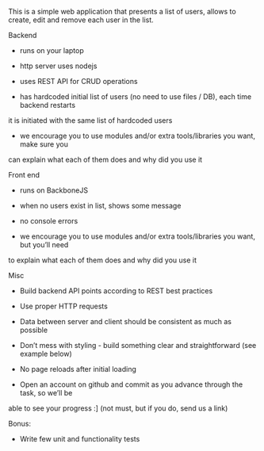 This is a simple web application that presents a list of users, allows to create, edit and
remove each user in the list.


Backend

- runs on your laptop

- http server uses nodejs

- uses REST API for CRUD operations

- has hardcoded initial list of users (no need to use files / DB), each time backend restarts

it is initiated with the same list of hardcoded users

- we encourage you to use modules and/or extra tools/libraries you want, make sure you

can explain what each of them does and why did you use it



Front end

- runs on BackboneJS

- when no users exist in list, shows some message

- no console errors

- we encourage you to use modules and/or extra tools/libraries you want, but you’ll need

to explain what each of them does and why did you use it



Misc

- Build backend API points according to REST best practices

- Use proper HTTP requests

- Data between server and client should be consistent as much as possible

- Don’t mess with styling - build something clear and straightforward (see example below)

- No page reloads after initial loading

- Open an account on github and commit as you advance through the task, so we’ll be

able to see your progress :] (not must, but if you do, send us a link)



Bonus:

- Write few unit and functionality tests